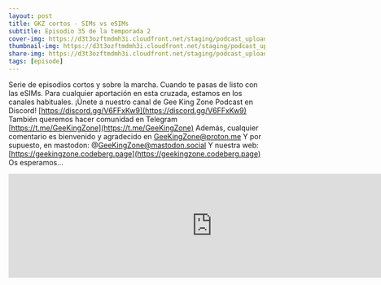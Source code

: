 ```yaml
---
layout: post
title: GKZ cortos - SIMs vs eSIMs
subtitle: Episodio 35 de la temporada 2
cover-img: https://d3t3ozftmdmh3i.cloudfront.net/staging/podcast_uploaded_episode/14743809/14743809-1691158618797-a0793c47fecdf.jpg
thumbnail-img: https://d3t3ozftmdmh3i.cloudfront.net/staging/podcast_uploaded_episode/14743809/14743809-1691158618797-a0793c47fecdf.jpg
share-img: https://d3t3ozftmdmh3i.cloudfront.net/staging/podcast_uploaded_episode/14743809/14743809-1691158618797-a0793c47fecdf.jpg
tags: [episode]
---
```


Serie de episodios cortos y sobre la marcha.
Cuando te pasas de listo con las eSIMs.
Para cualquier aportación en esta cruzada, estamos en los canales habituales.
¡Únete a nuestro canal de Gee King Zone Podcast en Discord! [https://discord.gg/V6FFxKw9](https://discord.gg/V6FFxKw9)
También queremos hacer comunidad en Telegram [https://t.me/GeeKingZone](https://t.me/GeeKingZone)
Además, cualquier comentario es bienvenido y agradecido en GeeKingZone@proton.me
Y por supuesto, en mastodon: @GeeKingZone@mastodon.social
Y nuestra web: [https://geekingzone.codeberg.page](https://geekingzone.codeberg.page)
Os esperamos...
<iframe src='https://podcasters.spotify.com/pod/show/geekingzone/episodes/GKZ-cortos---SIMs-vs-eSIMs-e1uvkpp' height='204px' width='800px' frameborder='0' scrolling='no'></iframe>